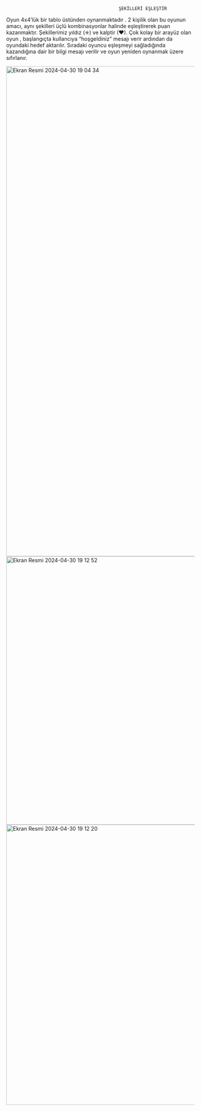                                               ŞEKİLLERİ EŞLEŞTİR

  Oyun 4x4’lük bir tablo üstünden oynanmaktadır . 2 kişilik olan bu oyunun amacı, aynı şekilleri üçlü kombinasyonlar halinde eşleştirerek puan kazanmaktır. 
  Şekillerimiz yıldız (✯) ve kalptir (♥). 
  Çok kolay bir arayüz olan oyun , başlangıçta kullancıya “hoşgeldiniz” mesajı verir ardından da oyundaki hedef aktarılır. 
  Sıradaki oyuncu eşleşmeyi sağladığında kazandığına dair bir bilgi mesajı verilir ve oyun yeniden oynanmak üzere sıfırlanır.

<img width="1309" alt="Ekran Resmi 2024-04-30 19 04 34" src="https://github.com/zeyneperarslan/webtabanliprogramlamaproje/assets/120674682/41fb85d4-ba27-49d0-b3d8-7b1be6b4aad9">
<img width="717" alt="Ekran Resmi 2024-04-30 19 12 52" src="https://github.com/zeyneperarslan/webtabanliprogramlamaproje/assets/120674682/638217cc-aca1-49b4-b638-2afb7859eba6">

<img width="749" alt="Ekran Resmi 2024-04-30 19 12 20" src="https://github.com/zeyneperarslan/webtabanliprogramlamaproje/assets/120674682/fac56de3-ed9d-4972-873e-f8f3312e7007">



